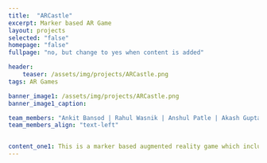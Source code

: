 ```yaml
---
title:  "ARCastle"
excerpt: Marker based AR Game
layout: projects
selected: "false"
homepage: "false"
fullpage: "no, but change to yes when content is added"

header:
    teaser: /assets/img/projects/ARCastle.png
tags: AR Games

banner_image1: /assets/img/projects/ARCastle.png
banner_image1_caption:

team_members: "Ankit Bansod | Rahul Wasnik | Anshul Patle | Akash Gupta "
team_members_align: "text-left"


content_one1: This is a marker based augmented reality game which includes castle canon and monsters. In the game, the monsters come to destroy the castle and player has to stop them by firing canon at them before they destroy it. Any 2D image can be tagged as a marker to start off this fun game.
---
```

